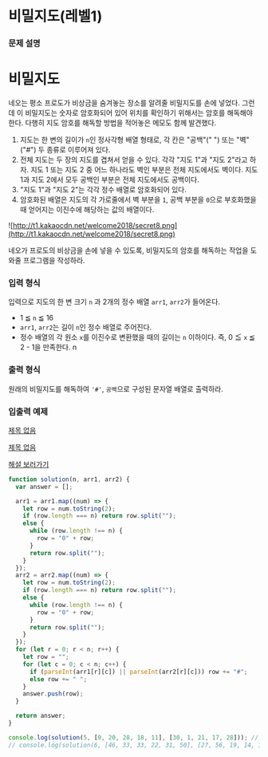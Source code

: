 # 비밀지도(레벨1)

### **문제 설명**

# **비밀지도**

네오는 평소 프로도가 비상금을 숨겨놓는 장소를 알려줄 비밀지도를 손에 넣었다. 그런데 이 비밀지도는 숫자로 암호화되어 있어 위치를 확인하기 위해서는 암호를 해독해야 한다. 다행히 지도 암호를 해독할 방법을 적어놓은 메모도 함께 발견했다.

1. 지도는 한 변의 길이가 `n`인 정사각형 배열 형태로, 각 칸은 "공백"(" ") 또는 "벽"("#") 두 종류로 이루어져 있다.
2. 전체 지도는 두 장의 지도를 겹쳐서 얻을 수 있다. 각각 "지도 1"과 "지도 2"라고 하자. 지도 1 또는 지도 2 중 어느 하나라도 벽인 부분은 전체 지도에서도 벽이다. 지도 1과 지도 2에서 모두 공백인 부분은 전체 지도에서도 공백이다.
3. "지도 1"과 "지도 2"는 각각 정수 배열로 암호화되어 있다.
4. 암호화된 배열은 지도의 각 가로줄에서 벽 부분을 `1`, 공백 부분을 `0`으로 부호화했을 때 얻어지는 이진수에 해당하는 값의 배열이다.

![http://t1.kakaocdn.net/welcome2018/secret8.png](http://t1.kakaocdn.net/welcome2018/secret8.png)

네오가 프로도의 비상금을 손에 넣을 수 있도록, 비밀지도의 암호를 해독하는 작업을 도와줄 프로그램을 작성하라.

### **입력 형식**

입력으로 지도의 한 변 크기 `n` 과 2개의 정수 배열 `arr1`, `arr2`가 들어온다.

- 1 ≦ `n` ≦ 16
- `arr1`, `arr2`는 길이 `n`인 정수 배열로 주어진다.
- 정수 배열의 각 원소 `x`를 이진수로 변환했을 때의 길이는 `n` 이하이다. 즉, 0 ≦ `x` ≦ 2 - 1을 만족한다.
  n

### **출력 형식**

원래의 비밀지도를 해독하여 `'#'`, `공백`으로 구성된 문자열 배열로 출력하라.

### **입출력 예제**

[제목 없음](https://www.notion.so/8c1998876ac842d6a749b2d1a97f35ca)

[제목 없음](https://www.notion.so/081ae79ae275442ea9a8de470327dfe0)

[해설 보러가기](http://tech.kakao.com/2017/09/27/kakao-blind-recruitment-round-1/)

```jsx
function solution(n, arr1, arr2) {
  var answer = [];

  arr1 = arr1.map((num) => {
    let row = num.toString(2);
    if (row.length === n) return row.split("");
    else {
      while (row.length !== n) {
        row = "0" + row;
      }
      return row.split("");
    }
  });
  arr2 = arr2.map((num) => {
    let row = num.toString(2);
    if (row.length === n) return row.split("");
    else {
      while (row.length !== n) {
        row = "0" + row;
      }
      return row.split("");
    }
  });
  for (let r = 0; r < n; r++) {
    let row = "";
    for (let c = 0; c < n; c++) {
      if (parseInt(arr1[r][c]) || parseInt(arr2[r][c])) row += "#";
      else row += " ";
    }
    answer.push(row);
  }

  return answer;
}

console.log(solution(5, [9, 20, 28, 18, 11], [30, 1, 21, 17, 28])); // 	["#####","# # #", "### #", "# ##", "#####"]
// console.log(solution(6, [46, 33, 33, 22, 31, 50], [27, 56, 19, 14, 14, 10])); // ["######", "### #", "## ##", " #### ", " #####", "### # "]
```
